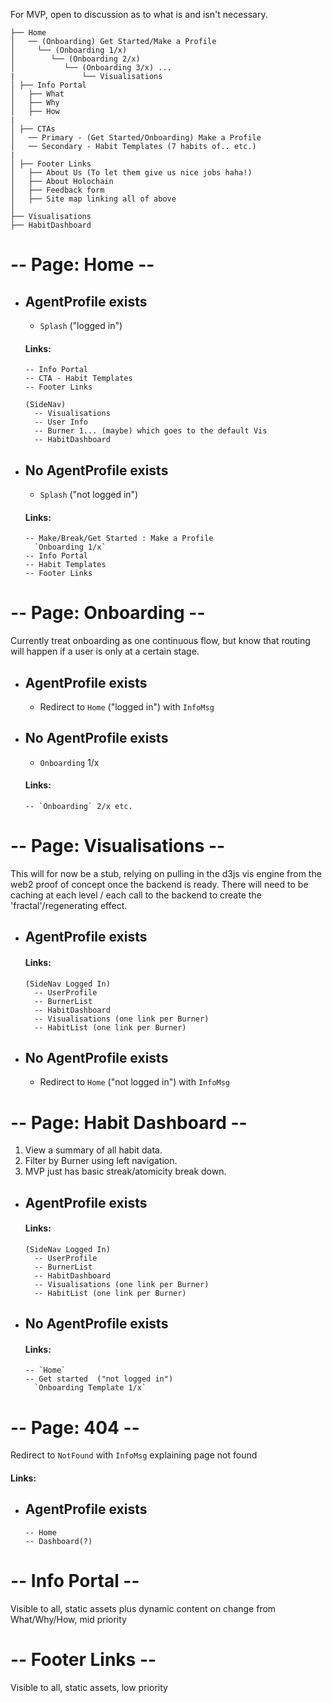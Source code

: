 For MVP, open to discussion as to what is and isn't necessary.

```
├── Home
│   ── (Onboarding) Get Started/Make a Profile
│     └── (Onboarding 1/x)
│        └── (Onboarding 2/x)
│           └── (Onboarding 3/x) ...  
|               └── Visualisations
│ ├── Info Portal 
│   ├── What
│   ├── Why
│   ├── How
|
│ ├── CTAs
│   ── Primary - (Get Started/Onboarding) Make a Profile
│   ── Secondary - Habit Templates (7 habits of.. etc.)
|
│ ├── Footer Links
│   ├── About Us (To let them give us nice jobs haha!)
│   ├── About Holochain
│   ├── Feedback form
│   ├── Site map linking all of above
│       
├── Visualisations
├── HabitDashboard
```

# -- Page: Home --
- ## AgentProfile exists
  - `Splash` ("logged in")
  #### Links:
      -- Info Portal
      -- CTA - Habit Templates
      -- Footer Links
      
      (SideNav)
        -- Visualisations
        -- User Info
        -- Burner 1... (maybe) which goes to the default Vis
        -- HabitDashboard
- ## No AgentProfile exists
  - `Splash` ("not logged in")
  #### Links:
      -- Make/Break/Get Started : Make a Profile
        `Onboarding 1/x`
      -- Info Portal
      -- Habit Templates
      -- Footer Links
  
# -- Page: Onboarding --
Currently treat onboarding as one continuous flow, but know that routing will happen if a user is only at a certain stage.
- ## AgentProfile exists
  - Redirect to `Home` ("logged in") with `InfoMsg`
- ## No AgentProfile exists
  - `Onboarding` 1/x
  #### Links:
      -- `Onboarding` 2/x etc.


# -- Page: Visualisations --
This will for now be a stub, relying on pulling in the d3js vis engine from the web2 proof of concept once the backend is ready.
There will need to be caching at each level / each call to the backend to create the 'fractal'/regenerating effect.
- ## AgentProfile exists
  #### Links:
      (SideNav Logged In)
        -- UserProfile
        -- BurnerList
        -- HabitDashboard
        -- Visualisations (one link per Burner)
        -- HabitList (one link per Burner)
- ## No AgentProfile exists
  - Redirect to `Home` ("not logged in") with `InfoMsg`


# -- Page: Habit Dashboard --
1. View a summary of all habit data. 
2. Filter by Burner using left navigation.
3. MVP just has basic streak/atomicity break down.
- ## AgentProfile exists
  #### Links:
      (SideNav Logged In)
        -- UserProfile
        -- BurnerList
        -- HabitDashboard
        -- Visualisations (one link per Burner)
        -- HabitList (one link per Burner)
- ## No AgentProfile exists
  #### Links:
      -- `Home`
      -- Get started  ("not logged in")
        `Onboarding Template 1/x`

# -- Page: 404 --
  Redirect to `NotFound` with `InfoMsg` explaining page not found
  #### Links:
  - ## AgentProfile exists
        -- Home
        -- Dashboard(?)


# -- Info Portal --
  Visible to all, static assets plus dynamic content on change from What/Why/How, mid priority
# -- Footer Links --
  Visible to all, static assets, low priority